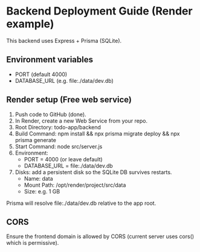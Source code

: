 # Backend Deployment Guide (Render example)

This backend uses Express + Prisma (SQLite).

## Environment variables
- PORT (default 4000)
- DATABASE_URL (e.g. file:./data/dev.db)

## Render setup (Free web service)
1. Push code to GitHub (done).
2. In Render, create a new Web Service from your repo.
3. Root Directory: todo-app/backend
4. Build Command: npm install && npx prisma migrate deploy && npx prisma generate
5. Start Command: node src/server.js
6. Environment:
   - PORT = 4000 (or leave default)
   - DATABASE_URL = file:./data/dev.db
7. Disks: add a persistent disk so the SQLite DB survives restarts.
   - Name: data
   - Mount Path: /opt/render/project/src/data
   - Size: e.g. 1 GB

Prisma will resolve file:./data/dev.db relative to the app root.

## CORS
Ensure the frontend domain is allowed by CORS (current server uses cors() which is permissive).

